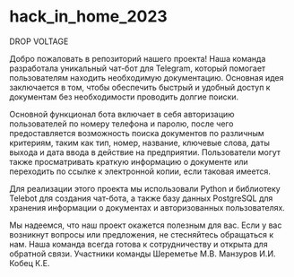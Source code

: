 # hack_in_home_2023

DROP VOLTAGE

Добро пожаловать в репозиторий нашего проекта! Наша команда разработала уникальный чат-бот для Telegram, который помогает пользователям находить необходимую документацию. Основная идея заключается в том, чтобы обеспечить быстрый и удобный доступ к документам без необходимости проводить долгие поиски.

Основной функционал бота включает в себя авторизацию пользователей по номеру телефона и паролю, после чего предоставляется возможность поиска документов по различным критериям, таким как тип, номер, название, ключевые слова, даты выхода и дата ввода в действие на предприятии. Пользователи могут также просматривать краткую информацию о документе или переходить по ссылке к электронной копии, если таковая имеется.

Для реализации этого проекта мы использовали Python и библиотеку Telebot для создания чат-бота, а также базу данных PostgreSQL для хранения информации о документах и авторизованных пользователях.

Мы надеемся, что наш проект окажется полезным для вас. Если у вас возникнут вопросы или предложения, не стесняйтесь обращаться к нам. Наша команда всегда готова к сотрудничеству и открыта для обратной связи.
 Участники команды Шереметье М.В. Манзуров И.И. Кобец К.Е.
